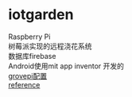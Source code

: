 # iotgarden
Raspberry Pi   
树莓派实现的远程浇花系统   
数据库firebase   
Android使用mit app inventor 开发的      
[grovepi配置](http://www.dexterindustries.com/GrovePi/get-started-with-the-grovepi/)  
[reference](https://www.instructables.com/id/Raspberry-Pi-Powered-IOT-Garden/)  

